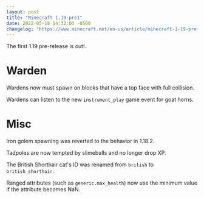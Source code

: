 ```yaml
---
layout: post
title: "Minecraft 1.19-pre1"
date: 2022-05-18 14:32:03 -0500
changelog: "https://www.minecraft.net/en-us/article/minecraft-1-19-pre-release-1"
---
```


The first 1.19 pre-release is out!.

# Warden

Wardens now must spawn on blocks that have a top face with full collision.

Wardens can listen to the new `instrument_play` game event for goat horns.

# Misc

Iron golem spawning was reverted to the behavior in 1.18.2.

Tadpoles are now tempted by slimeballs and no longer drop XP.

The British Shorthair cat's ID was renamed from `british` to `british_shorthair`.

Ranged attributes (such as `generic.max_health`) now use the minimum value if the attribute becomes NaN.

